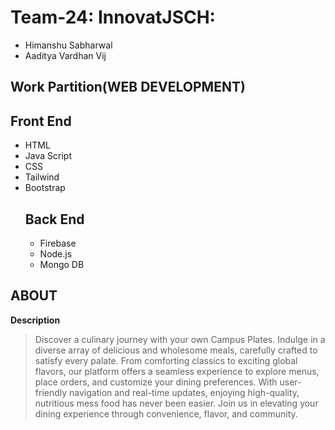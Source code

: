 # Team-24: InnovatJSCH: 
 - Himanshu Sabharwal
 - Aaditya Vardhan Vij

## Work Partition(WEB DEVELOPMENT)
## Front End
- HTML 
- Java Script
- CSS
- Tailwind
- Bootstrap
  ## Back End
  - Firebase
  - Node.js
  - Mongo DB
## ABOUT
**Description**
>Discover a culinary journey with your own Campus Plates. Indulge in a diverse array of delicious and wholesome meals, carefully crafted to satisfy every palate. From comforting classics to exciting global flavors, our platform offers a seamless experience to explore menus, place orders, and customize your dining preferences. With user-friendly navigation and real-time updates, enjoying high-quality, nutritious mess food has never been easier. Join us in elevating your dining experience through convenience, flavor, and community.


